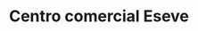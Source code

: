 ---
title: "Centro comercial Eseve"
url: /lecheria/centro-comercial-eseve/
shop: centro comercial
---